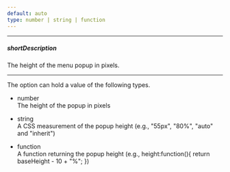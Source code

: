 ```yaml
---
default: auto
type: number | string | function
---
```

---
##### shortDescription
The height of the menu popup in pixels.

---
The option can hold a value of the following types.

- number  
The height of the popup in pixels

- string  
A CSS measurement of the popup height (e.g., "55px", "80%", "auto" and "inherit")

- function  
A function returning the popup height (e.g., height:function(){ return baseHeight - 10 + "%"; })